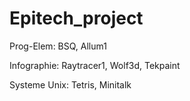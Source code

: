 # Epitech_project

Prog-Elem: BSQ, Allum1

Infographie: Raytracer1, Wolf3d, Tekpaint

Systeme Unix: Tetris, Minitalk
